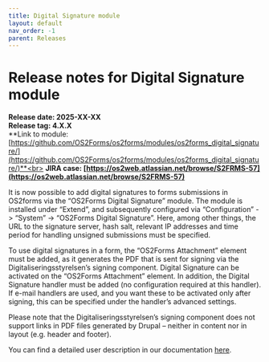 ```yaml
---
title: Digital Signature module
layout: default
nav_order: -1
parent: Releases
---
```


# Release notes for Digital Signature module

**Release date: 2025-XX-XX**<br>
**Release tag: 4.X.X**<br>
**Link to module: [https://github.com/OS2Forms/os2forms/modules/os2forms_digital_signature/](https://github.com/OS2Forms/os2forms/modules/os2forms_digital_signature/)**<br>
**JIRA case: [https://os2web.atlassian.net/browse/S2FRMS-57](https://os2web.atlassian.net/browse/S2FRMS-57)**

It is now possible to add digital signatures to forms submissions in OS2forms via the “OS2Forms Digital Signature” module. The module is installed under “Extend”, and subsequently configured via “Configuration” \-\> “System” \-\> “OS2Forms Digital Signature”. Here, among other things, the URL to the signature server, hash salt, relevant IP addresses and time period for handling unsigned submissions must be specified.

To use digital signatures in a form, the “OS2Forms Attachment” element must be added, as it generates the PDF that is sent for signing via the Digitaliseringsstyrelsen’s signing component. Digital Signature can be activated on the “OS2Forms Attachment” element. In addition, the Digital Signature handler must be added (no configuration required at this handler). If e-mail handlers are used, and you want these to be activated only after signing, this can be specified under the handler’s advanced settings.

Please note that the Digitaliseringsstyrelsen’s signing component does not support links in PDF files generated by Drupal – neither in content nor in layout (e.g. header and footer).

You can find a detailed user description in our documentation [here](https://os2forms.github.io/os2forms-docs/modules/documentation-on-digital-signature-module.html).
